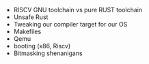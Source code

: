 - RISCV GNU toolchain vs pure RUST toolchain
- Unsafe Rust
- Tweaking our compiler target for our OS
- Makefiles
- Qemu
- booting (x86, Riscv)
- Bitmasking shenanigans